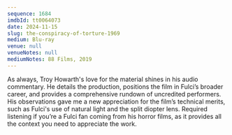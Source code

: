 ```yaml
---
sequence: 1684
imdbId: tt0064073
date: 2024-11-15
slug: the-conspiracy-of-torture-1969
medium: Blu-ray
venue: null
venueNotes: null
mediumNotes: 88 Films, 2019
---
```


As always, Troy Howarth's love for the material shines in his audio commentary. He details the production, positions the film in Fulci’s broader career, and provides a comprehensive rundown of uncredited performers. His observations gave me a new appreciation for the film’s technical merits, such as Fulci's use of natural light and the split diopter lens. Required listening if you’re a Fulci fan coming from his horror films, as it provides all the context you need to appreciate the work.
